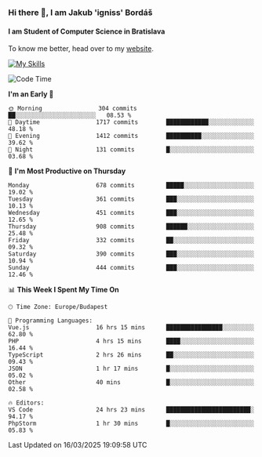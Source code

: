 ### Hi there 👋, I am Jakub 'igniss' Bordáš

#### I am Student of Computer Science in Bratislava
To know me better, head over to my [website](https://bordas.sk).

[![My Skills](https://skillicons.dev/icons?i=js,typescript,html,css,figma,svelte,vue,next,postgresql,nest,express,nodejs)](https://bordas.sk)


<!--START_SECTION:waka-->
![Code Time](http://img.shields.io/badge/Code%20Time-1%2C731%20hrs%2044%20mins-blue)

**I'm an Early 🐤** 

```text
🌞 Morning                304 commits         ██░░░░░░░░░░░░░░░░░░░░░░░   08.53 % 
🌆 Daytime                1717 commits        ████████████░░░░░░░░░░░░░   48.18 % 
🌃 Evening                1412 commits        ██████████░░░░░░░░░░░░░░░   39.62 % 
🌙 Night                  131 commits         █░░░░░░░░░░░░░░░░░░░░░░░░   03.68 % 
```
📅 **I'm Most Productive on Thursday** 

```text
Monday                   678 commits         █████░░░░░░░░░░░░░░░░░░░░   19.02 % 
Tuesday                  361 commits         ███░░░░░░░░░░░░░░░░░░░░░░   10.13 % 
Wednesday                451 commits         ███░░░░░░░░░░░░░░░░░░░░░░   12.65 % 
Thursday                 908 commits         ██████░░░░░░░░░░░░░░░░░░░   25.48 % 
Friday                   332 commits         ██░░░░░░░░░░░░░░░░░░░░░░░   09.32 % 
Saturday                 390 commits         ███░░░░░░░░░░░░░░░░░░░░░░   10.94 % 
Sunday                   444 commits         ███░░░░░░░░░░░░░░░░░░░░░░   12.46 % 
```


📊 **This Week I Spent My Time On** 

```text
🕑︎ Time Zone: Europe/Budapest

💬 Programming Languages: 
Vue.js                   16 hrs 15 mins      ████████████████░░░░░░░░░   62.80 % 
PHP                      4 hrs 15 mins       ████░░░░░░░░░░░░░░░░░░░░░   16.44 % 
TypeScript               2 hrs 26 mins       ██░░░░░░░░░░░░░░░░░░░░░░░   09.43 % 
JSON                     1 hr 17 mins        █░░░░░░░░░░░░░░░░░░░░░░░░   05.02 % 
Other                    40 mins             █░░░░░░░░░░░░░░░░░░░░░░░░   02.58 % 

🔥 Editors: 
VS Code                  24 hrs 23 mins      ████████████████████████░   94.17 % 
PhpStorm                 1 hr 30 mins        █░░░░░░░░░░░░░░░░░░░░░░░░   05.83 % 
```


 Last Updated on 16/03/2025 19:09:58 UTC
<!--END_SECTION:waka-->
